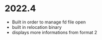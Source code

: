 # 2022.4

* Built in order to manage fd file open
* built in relocation binary
* displays more informations from format 2
